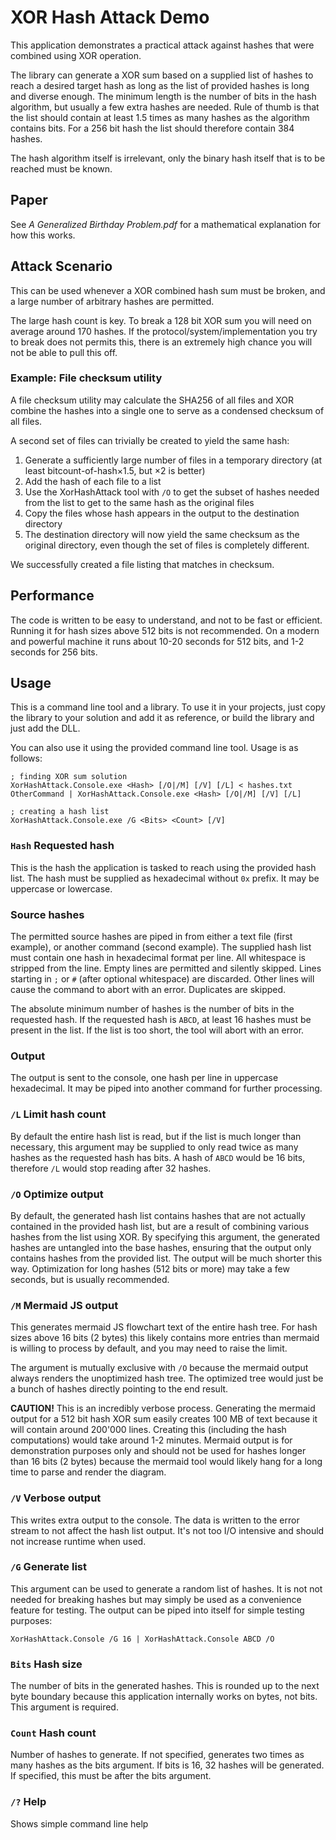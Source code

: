 # XOR Hash Attack Demo

This application demonstrates a practical attack against hashes that were combined using XOR operation.

The library can generate a XOR sum based on a supplied list of hashes to reach a desired target hash as long as the list of provided hashes is long and diverse enough. The minimum length is the number of bits in the hash algorithm, but usually a few extra hashes are needed. Rule of thumb is that the list should contain at least 1.5 times as many hashes as the algorithm contains bits. For a 256 bit hash the list should therefore contain 384 hashes.

The hash algorithm itself is irrelevant, only the binary hash itself that is to be reached must be known.

## Paper

See *A Generalized Birthday Problem.pdf* for a mathematical explanation for how this works.

## Attack Scenario

This can be used whenever a XOR combined hash sum must be broken,
and a large number of arbitrary hashes are permitted.

The large hash count is key. To break a 128 bit XOR sum you will need on average around 170 hashes. If the protocol/system/implementation you try to break does not permits this, there is an extremely high chance you will not be able to pull this off.

### Example: File checksum utility

A file checksum utility may calculate the SHA256 of all files and XOR combine the hashes into a single one to serve as a condensed checksum of all files.

A second set of files can trivially be created to yield the same hash:

1. Generate a sufficiently large number of files in a temporary directory (at least bitcount-of-hash&times;1.5, but &times;2 is better)
2. Add the hash of each file to a list
3. Use the XorHashAttack tool with `/O` to get the subset of hashes needed from the list to get to the same hash as the original files
4. Copy the files whose hash appears in the output to the destination directory
5. The destination directory will now yield the same checksum as the original directory, even though the set of files is completely different.

We successfully created a file listing that matches in checksum.

## Performance

The code is written to be easy to understand, and not to be fast or efficient.
Running it for hash sizes above 512 bits is not recommended.
On a modern and powerful machine it runs about 10-20 seconds for 512 bits,
and 1-2 seconds for 256 bits.

## Usage

This is a command line tool and a library.
To use it in your projects, just copy the library to your solution and add it as reference,
or build the library and just add the DLL.

You can also use it using the provided command line tool.
Usage is as follows:

```
; finding XOR sum solution
XorHashAttack.Console.exe <Hash> [/O|/M] [/V] [/L] < hashes.txt
OtherCommand | XorHashAttack.Console.exe <Hash> [/O|/M] [/V] [/L]

; creating a hash list
XorHashAttack.Console.exe /G <Bits> <Count> [/V]
```

### `Hash` Requested hash

This is the hash the application is tasked to reach using the provided hash list. The hash must be supplied as hexadecimal without `0x` prefix.
It may be uppercase or lowercase.

### Source hashes

The permitted source hashes are piped in from either a text file (first example), or another command (second example).
The supplied hash list must contain one hash in hexadecimal format per line. All whitespace is stripped from the line. Empty lines are permitted and silently skipped. Lines starting in `;` or `#` (after optional whitespace) are discarded. Other lines will cause the command to abort with an error. Duplicates are skipped.

The absolute minimum number of hashes is the number of bits in the requested hash. If the requested hash is `ABCD`, at least 16 hashes must be present in the list.
If the list is too short, the tool will abort with an error.

### Output

The output is sent to the console, one hash per line in uppercase hexadecimal. It may be piped into another command for further processing.

### `/L` Limit hash count

By default the entire hash list is read, but if the list is much longer than necessary, this argument may be supplied to only read twice as many hashes as the requested hash has bits. A hash of `ABCD` would be 16 bits, therefore `/L` would stop reading after 32 hashes.

### `/O` Optimize output

By default, the generated hash list contains hashes that are not actually contained in the provided hash list, but are a result of combining various hashes from the list using XOR.
By specifying this argument, the generated hashes are untangled into the base hashes, ensuring that the output only contains hashes from the provided list. The output will be much shorter this way.
Optimization for long hashes (512 bits or more) may take a few seconds, but is usually recommended.

### `/M` Mermaid JS output

This generates mermaid JS flowchart text of the entire hash tree. For hash sizes above 16 bits (2 bytes) this likely contains more entries
than mermaid is willing to process by default, and you may need to raise the limit.

The argument is mutually exclusive with `/O` because the mermaid output always renders the unoptimized hash tree. The optimized tree would just be a bunch of hashes directly pointing to the end result.

**CAUTION!** This is an incredibly verbose process. Generating the mermaid output for a 512 bit hash XOR sum easily creates 100 MB of text because it will contain around 200'000 lines. Creating this (including the hash computations) would take around 1-2 minutes. Mermaid output is for demonstration purposes only and should not be used for hashes longer than 16 bits (2 bytes) because the mermaid tool would likely hang for a long time to parse and render the diagram.

### `/V` Verbose output

This writes extra output to the console. The data is written to the error stream to not affect the hash list output. It's not too I/O intensive and should not increase runtime when used.

### `/G` Generate list

This argument can be used to generate a random list of hashes. It is not not needed for breaking hashes but may simply be used as a convenience feature for testing. The output can be piped into itself for simple testing purposes:

```
XorHashAttack.Console /G 16 | XorHashAttack.Console ABCD /O
```

### `Bits` Hash size

The number of bits in the generated hashes.
This is rounded up to the next byte boundary because this application internally works on bytes, not bits.
This argument is required.

### `Count` Hash count

Number of hashes to generate.
If not specified, generates two times as many hashes as the bits argument.
If bits is 16, 32 hashes will be generated.
If specified, this must be after the bits argument.

### `/?` Help

Shows simple command line help
